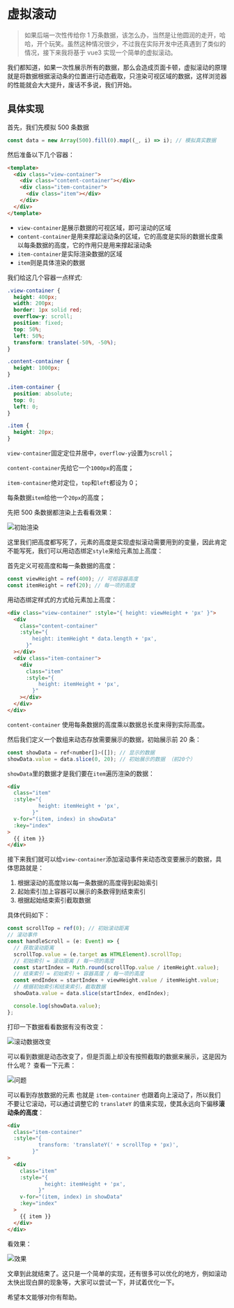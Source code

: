 # 虚拟滚动

> 如果后端一次性传给你 1 万条数据，该怎么办，当然是让他圆润的走开，哈哈，开个玩笑。虽然这种情况很少，不过我在实际开发中还真遇到了类似的情况，接下来我将基于 vue3 实现一个简单的虚拟滚动。

我们都知道，如果一次性展示所有的数据，那么会造成页面卡顿，虚拟滚动的原理就是将数据根据滚动条的位置进行动态截取，只渲染可视区域的数据，这样浏览器的性能就会大大提升，废话不多说，我们开始。

## 具体实现

首先，我们先模拟 500 条数据

```js
const data = new Array(500).fill(0).map((_, i) => i); // 模拟真实数据
```

然后准备以下几个容器：

```html
<template>
  <div class="view-container">
    <div class="content-container"></div>
    <div class="item-container">
      <div class="item"></div>
    </div>
  </div>
</template>
```

- `view-container`是展示数据的可视区域，即可滚动的区域
- `content-container`是用来撑起滚动条的区域，它的高度是实际的数据长度乘以每条数据的高度，它的作用只是用来撑起滚动条
- `item-container`是实际渲染数据的区域
- `item`则是具体渲染的数据

我们给这几个容器一点样式:

```css
.view-container {
  height: 400px;
  width: 200px;
  border: 1px solid red;
  overflow-y: scroll;
  position: fixed;
  top: 50%;
  left: 50%;
  transform: translate(-50%, -50%);
}

.content-container {
  height: 1000px;
}

.item-container {
  position: absolute;
  top: 0;
  left: 0;
}

.item {
  height: 20px;
}
```

`view-container`固定定位并居中，`overflow-y`设置为`scroll`；

`content-container`先给它一个`1000px`的高度；

`item-container`绝对定位，`top`和`left`都设为 0；

每条数据`item`给他一个`20px`的高度；

先把 500 条数据都渲染上去看看效果：

![初始渲染](https://raw.githubusercontent.com/CodingAndSleeping/picgo/master/%E5%88%9D%E5%A7%8B%E6%B8%B2%E6%9F%93.png)

这里我们把高度都写死了，元素的高度是实现虚拟滚动需要用到的变量，因此肯定不能写死，我们可以用动态绑定`style`来给元素加上高度：

首先定义可视高度和每一条数据的高度：

```js
const viewHeight = ref(400); // 可视容器高度
const itemHeight = ref(20); // 每一项的高度
```

用动态绑定样式的方式给元素加上高度：

```html
<div class="view-container" :style="{ height: viewHeight + 'px' }">
  <div
    class="content-container"
    :style="{
        height: itemHeight * data.length + 'px',
      }"
  ></div>
  <div class="item-container">
    <div
      class="item"
      :style="{
          height: itemHeight + 'px',
        }"
    ></div>
  </div>
</div>
```

`content-container` 使用每条数据的高度乘以数据总长度来得到实际高度。

然后我们定义一个数组来动态存放需要展示的数据，初始展示前 20 条：

```js
const showData = ref<number[]>([]); // 显示的数据
showData.value = data.slice(0, 20); // 初始展示的数据 （前20个）
```

`showData`里的数据才是我们要在`item`遍历渲染的数据：

```html
<div
  class="item"
  :style="{
          height: itemHeight + 'px',
        }"
  v-for="(item, index) in showData"
  :key="index"
>
  {{ item }}
</div>
```

接下来我们就可以给`view-container`添加滚动事件来动态改变要展示的数据，具体思路就是：

1. 根据滚动的高度除以每一条数据的高度得到起始索引
2. 起始索引加上容器可以展示的条数得到结束索引
3. 根据起始结束索引截取数据

具体代码如下：

```js
const scrollTop = ref(0); // 初始滚动距离
// 滚动事件
const handleScroll = (e: Event) => {
  // 获取滚动距离
  scrollTop.value = (e.target as HTMLElement).scrollTop;
  // 初始索引 = 滚动距离 / 每一项的高度
  const startIndex = Math.round(scrollTop.value / itemHeight.value);
  // 结束索引 = 初始索引 + 容器高度 / 每一项的高度
  const endIndex = startIndex + viewHeight.value / itemHeight.value;
  // 根据初始索引和结束索引，截取数据
  showData.value = data.slice(startIndex, endIndex);

  console.log(showData.value);
};
```

打印一下数据看看数据有没有改变：

![滚动数据改变](https://raw.githubusercontent.com/CodingAndSleeping/picgo/master/%E6%BB%9A%E5%8A%A8%E6%95%B0%E6%8D%AE%E6%94%B9%E5%8F%98.png)

可以看到数据是动态改变了，但是页面上却没有按照截取的数据来展示，这是因为什么呢？ 查看一下元素：

![问题](https://raw.githubusercontent.com/CodingAndSleeping/picgo/master/%E9%97%AE%E9%A2%98.png)

可以看到存放数据的元素 也就是 `item-container` 也跟着向上滚动了，所以我们不要让它滚动，可以通过调整它的 `translateY` 的值来实现，使其永远向下偏移**滚动条的高度**：

```html
<div
  class="item-container"
  :style="{
          transform: 'translateY(' + scrollTop + 'px)',
        }"
>
  <div
    class="item"
    :style="{
            height: itemHeight + 'px',
          }"
    v-for="(item, index) in showData"
    :key="index"
  >
    {{ item }}
  </div>
</div>
```

看效果：


![效果](https://raw.githubusercontent.com/CodingAndSleeping/picgo/master/%E6%95%88%E6%9E%9C.gif)


文章到此就结束了。这只是一个简单的实现，还有很多可以优化的地方，例如滚动太快出现白屏的现象等，大家可以尝试一下，并试着优化一下。

希望本文能够对你有帮助。



